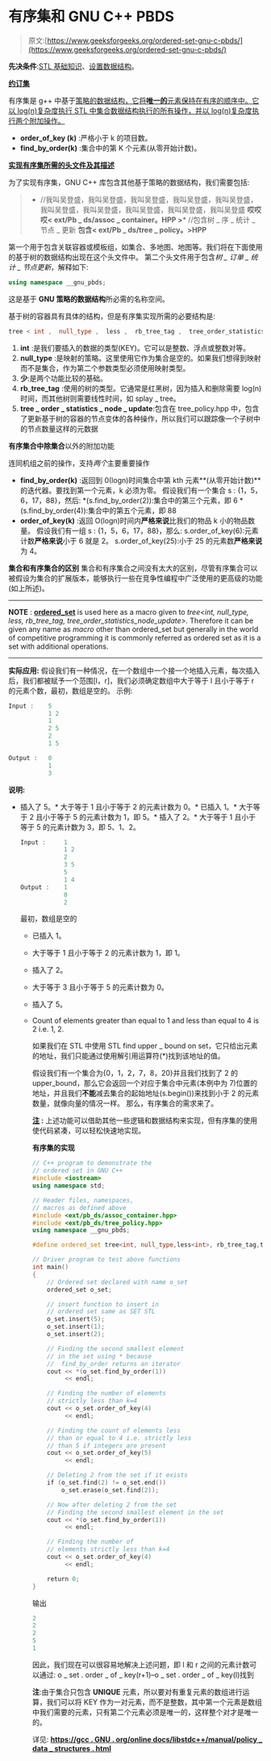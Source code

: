 # 有序集和 GNU C++ PBDS

> 原文:[https://www.geeksforgeeks.org/ordered-set-gnu-c-pbds/](https://www.geeksforgeeks.org/ordered-set-gnu-c-pbds/)

**先决条件**:[STL 基础知识](https://www.geeksforgeeks.org/the-c-standard-template-library-stl/)、[设置数据结构](https://www.geeksforgeeks.org/set-in-cpp-stl/)。

**<u>约订集</u>**

有序集是 g++ 中基于[策略的数据结构，它将**唯一的**元素保持在有序的顺序中。它以 log(n)复杂度执行 STL 中集合数据结构执行的所有操作，并以 log(n)复杂度执行两个附加操作。](https://www.geeksforgeeks.org/policy-based-data-structures-g/)

*   **order_of_key (k)** :严格小于 k 的项目数。
*   **find_by_order(k)** :集合中的第 K 个元素(从零开始计数)。

**<u>实现有序集所需的头文件及其描述</u>**

为了实现有序集，GNU C++ 库包含其他基于策略的数据结构，我们需要包括:

> *   //我叫吴登盛，我叫吴登盛，我叫吴登盛，我叫吴登盛，我叫吴登盛，我叫吴登盛，我叫吴登盛，我叫吴登盛，我叫吴登盛，我叫吴登盛
>     **哎哎哎< ext/Pb _ ds/assoc _ container。HPP >***   //包含树 _ 序 _ 统计 _ 节点 _ 更新
>     **包含< ext/Pb _ ds/tree _ policy。>HPP**

第一个用于包含关联容器或模板组，如集合、多地图、地图等。我们将在下面使用的基于树的数据结构出现在这个头文件中。
第二个头文件用于包含*树 _ 订单 _ 统计 _ 节点更新*，解释如下:

```cpp
using namespace __gnu_pbds;

```

这是基于 **GNU 策略的数据结构**所必需的名称空间。

基于树的容器具有具体的结构，但是有序集实现所需的必要结构是:

```cpp
tree < int ,  null_type ,  less ,  rb_tree_tag ,  tree_order_statistics_node_update >

```

1.  **int** :是我们要插入的数据的类型(KEY)。它可以是整数、浮点或整数对等。
2.  **null_type** :是映射的策略。这里使用它作为集合是空的。如果我们想得到映射而不是集合，作为第二个参数类型必须使用映射类型。
3.  **少**:是两个功能比较的基础。
4.  **rb_tree_tag** :使用的树的类型。它通常是红黑树，因为插入和删除需要 log(n)时间，而其他树则需要线性时间，如 splay _ tree。
5.  **tree _ order _ statistics _ node _ update**:包含在 tree_policy.hpp 中，包含了更新基于树的容器的节点变体的各种操作，所以我们可以跟踪像一个子树中的节点数量这样的元数据

**有序集合中除集合**以外的附加功能

连同机组之前的操作，支持*两个*主要重要操作

*   **find_by_order(k)** :返回到 0(logn)时间集合中第 kth 元素**(从零开始计数)**的迭代器。要找到第一个元素，k 必须为零。
    假设我们有一个集合 s : {1，5，6，17，88}，然后:
    *(s.find_by_order(2)):集合中的第三个元素，即 6
    *(s.find_by_order(4)):集合中的第五个元素，即 88
*   **order_of_key(k)** :返回 O(logn)时间内**严格来说**比我们的物品 k 小的物品数量。
    假设我们有一组 s : {1，5，6，17，88}，那么:
    s.order_of_key(6):元素计数**严格来说**小于 6 就是 2。
    s.order_of_key(25):小于 25 的元素数**严格来说**为 4。

**集合和有序集合的区别**
集合和有序集合之间没有太大的区别，尽管有序集合可以被假设为集合的扩展版本，能够执行一些在竞争性编程中广泛使用的更高级的功能(如上所述)。

* * *

**NOTE** : **<u>ordered_set</u>** is used here as a macro given to *tree<int, null_type, less, rb_tree_tag, tree_order_statistics_node_update>.* Therefore it can be given any name as *macro* other than ordered_set but generally in the world of competitive programming it is commonly referred as ordered set as it is a set with additional operations.

* * *

**实际应用:**
假设我们有一种情况，在一个数组中一个接一个地插入元素，每次插入后，我们都被赋予一个范围[l，r]，我们必须确定数组中大于等于 l 且小于等于 r 的元素个数，最初，数组是空的。
示例:

```cpp
Input :    5
           1 2
           1
           2 5
           2
           1 5

Output :   0
           1
           3

```

**说明:**

*   插入了 5。*   大于等于 1 且小于等于 2 的元素计数为 0。*   已插入 1。*   大于等于 2 且小于等于 5 的元素计数为 1，即 5。*   插入了 2。*   大于等于 1 且小于等于 5 的元素计数为 3，即 5、1、2。

    ```cpp
    Input :     1
                1 2
                2
                3 5
                5
                1 4
    Output :    1
                0
                2

    ```

    最初，数组是空的

    *   已插入 1。
    *   大于等于 1 且小于等于 2 的元素计数为 1，即 1。
    *   插入了 2。
    *   大于等于 3 且小于等于 5 的元素计数为 0。
    *   插入了 5。
    *   Count of elements greater than equal to 1 and less than equal to 4 is 2 i.e. 1, 2.

        如果我们在 STL 中使用 STL find upper _ bound on set，它只给出元素的地址，我们只能通过使用解引用运算符(*)找到该地址的值。

        假设我们有一个集合为{0，1，2，7，8，20}并且我们找到了 2 的 upper_bound，那么它会返回一个对应于集合中元素(本例中为 7)位置的地址，并且我们**不能**减去集合的起始地址(s.begin())来找到小于 2 的元素数量，就像向量的情况一样。
        那么，有序集合的需求来了。

        **<u>注</u> :** 上述功能可以借助其他一些逻辑和数据结构来实现，但有序集的使用使代码紧凑，可以轻松快速地实现。

        **有序集的实现**

        ```cpp
        // C++ program to demonstrate the
        // ordered set in GNU C++
        #include <iostream>
        using namespace std;

        // Header files, namespaces,
        // macros as defined above
        #include <ext/pb_ds/assoc_container.hpp>
        #include <ext/pb_ds/tree_policy.hpp>
        using namespace __gnu_pbds;

        #define ordered_set tree<int, null_type,less<int>, rb_tree_tag,tree_order_statistics_node_update>

        // Driver program to test above functions
        int main()
        {
            // Ordered set declared with name o_set
            ordered_set o_set;

            // insert function to insert in
            // ordered set same as SET STL
            o_set.insert(5);
            o_set.insert(1);
            o_set.insert(2);

            // Finding the second smallest element
            // in the set using * because
            //  find_by_order returns an iterator
            cout << *(o_set.find_by_order(1)) 
                 << endl;

            // Finding the number of elements
            // strictly less than k=4
            cout << o_set.order_of_key(4) 
                 << endl;

            // Finding the count of elements less 
            // than or equal to 4 i.e. strictly less
            // than 5 if integers are present
            cout << o_set.order_of_key(5) 
                 << endl;

            // Deleting 2 from the set if it exists
            if (o_set.find(2) != o_set.end())
                o_set.erase(o_set.find(2));

            // Now after deleting 2 from the set
            // Finding the second smallest element in the set
            cout << *(o_set.find_by_order(1)) 
                 << endl;

            // Finding the number of
            // elements strictly less than k=4
            cout << o_set.order_of_key(4) 
                 << endl;

            return 0;
        }
        ```

        输出

        ```cpp
        2
        2
        2
        5
        1

        ```

        因此，我们现在可以很容易地解决上述问题，即 l 和 r 之间的元素计数可以通过:
        o _ set . order _ of _ key(r+1)–o _ set . order _ of _ key(l)找到

        **注**:由于集合只包含 **UNIQUE** 元素，所以要对有重复元素的数组进行运算，我们可以将 KEY 作为一对元素，而不是整数，其中第一个元素是数组中我们需要的元素，只有第二个元素必须是唯一的，这样整个对才是唯一的。

        详见:
        **<u>https://gcc . GNU . org/online docs/libstdc++/manual/policy _ data _ structures . html</u>**